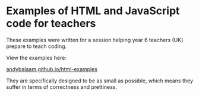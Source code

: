 # Examples of HTML and JavaScript code for teachers

These examples were written for a session helping year 6 teachers (UK) prepare to teach coding.

View the examples here:

[andybalaam.github.io/html-examples](https://andybalaam.github.io/html-examples/)

They are specifically designed to be as small as possible, which means they suffer in terms of correctness and prettiness.
